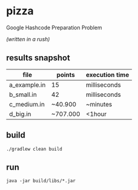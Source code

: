# pizza
Google Hashcode Preparation Problem

_(written in a rush)_

## results snapshot

file | points | execution time
--- | --- | ---
a_example.in | 15 | milliseconds
b_small.in | 42 | milliseconds
c_medium.in | ~40.900 | ~minutes
d_big.in | ~707.000 | <1hour



## build
`./gradlew clean build`

## run
`java -jar build/libs/*.jar`